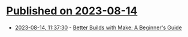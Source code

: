 # [Published on 2023-08-14](index.md)

* [2023-08-14, 11:37:30](https://lobste.rs/s/39lroq/better_builds_with_make_beginner_s_guide) - [Better Builds with Make: A Beginner's Guide](https://dev.to/danielrbradley/better-builds-with-make-a-beginners-guide-1n0)
